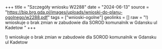 +++
title = "Szczegóły wniosku W2288"
date = "2024-06-13"
source = "https://bip.brg.gda.pl/images/uploads/wnioski-do-planu-ogolnego/w2288.pdf"
tags = ["wnioski-ogolne"]
geolinks = []
raw = "!) wnioskuje o brak zmian w zabudowie dla SOROD komunalnik w Gdansku ul Kadetow "
+++

!) wnioskuje o brak zmian w zabudowie dla SOROD komunalnik w Gdansku ul Kadetow



